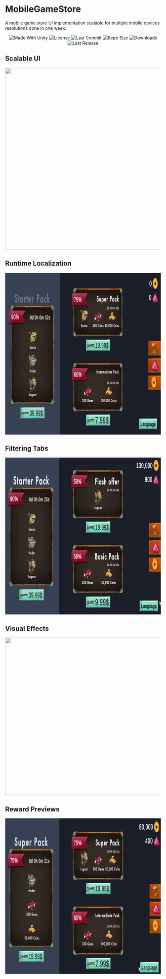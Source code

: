 # MobileGameStore
A mobile game store UI implementation scalable for multiple mobile devices resolutions done in one week.

<p align="center">
  <a>
    <img alt="Made With Unity" src="https://img.shields.io/badge/made%20with-Unity-57b9d3.svg?logo=Unity">
  </a>
  <a>
    <img alt="License" src="https://img.shields.io/github/license/JoanStinson/Zork?&logo=github">
  </a>
  <a>
    <img alt="Last Commit" src="https://img.shields.io/github/last-commit/JoanStinson/MobileGameStore?logo=Mapbox&color=orange">
  </a>
  <a>
    <img alt="Repo Size" src="https://img.shields.io/github/repo-size/JoanStinson/MobileGameStore?logo=VirtualBox">
  </a>
  <a>
    <img alt="Downloads" src="https://img.shields.io/github/downloads/JoanStinson/MobileGameStore/total?color=brightgreen">
  </a>
  <a>
    <img alt="Last Release" src="https://img.shields.io/github/v/release/JoanStinson/MobileGameStore?include_prereleases&logo=Dropbox&color=yellow">
  </a>
</p>

## Scalable UI
<p align="center">
  <img width="942" height="586" src="https://github.com/JoanStinson/MobileGameStore/blob/main/Previews/scaling preview.gif">
</p>

## Runtime Localization
<p align="center">
  <img width="984" height="522" src="https://github.com/JoanStinson/MobileGameStore/blob/main/Previews/localization preview.gif">
</p>

## Filtering Tabs
<p align="center">
  <img width="970" height="506" src="https://github.com/JoanStinson/MobileGameStore/blob/main/Previews/tabs preview.gif">
</p>

## Visual Effects
<p align="center">
  <img width="968" height="508" src="https://github.com/JoanStinson/MobileGameStore/blob/main/Previews/visual effects preview.gif">
</p>

## Reward Previews
<p align="center">
  <img width="966" height="502" src="https://github.com/JoanStinson/MobileGameStore/blob/main/Previews/reward preview.gif">
</p>
